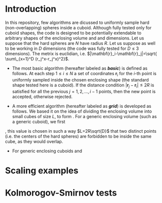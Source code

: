 # Introduction
In this repository, few algorithms are dicussed to uniformly sample hard (non-overlapping) spheres inside a cuboid. Although fully tested only for cuboid shapes, the code is designed to be potentially extendable to arbitrary shapes of the enclosing volume and and dimensions. Let us suppose that the hard spheres are $N$ have radius $R$. Let us suppose as well to be working in $D$ dimensions (the code was fully tested for $D\leq 3$ dimensions). The metrix is euclidian, i.e. $|\mathbf{r}_i-\mathbf{r}_j|=\sqrt{ \sum\_{x=1}^D (r_j^x-r_j^x)^2}$.

- The most basic algorithm (hereafter labeled as **_basic_**) is defined as follows. At each step $1\leq i\leq N$ a set of coordinates $\mathbf{r}_i$ for the _i_-th point is uniformly sampled inside the chosen enclosing shape (the standard shape tested here is a cuboid). If the distance condition $|\mathbf{r}_j-\mathbf{r}_i|\leq 2R$ is satisfied for all the previous $j=1, 2, \dots, i-1$ points, then the new point is accepted, otherwise rejected.

<!--- - Second, we tested another possible approach (hereafter labeled as **_joint_**), where a set of $N$ coordinates is directly sampled from the beginning. Then,--->

- A more efficient algorithm (hereafter labeled as **_grid_**) is developed as follows. We based it on the idea of dividing the enclosing volume into small cubes of size $L$, to form . For a generic enclosing volume (such as a generic cuboid), we first 

, this value is chosen in such a way $L=2R\sqrt{D}$ that two distinct points (i.e. the centers of the hard spheres) are forbidden to be inside the same cube, as they would overlap.  

-   For generic enclosing cuboids and 

# Scaling examples

# Kolmorogov-Smirnov tests
